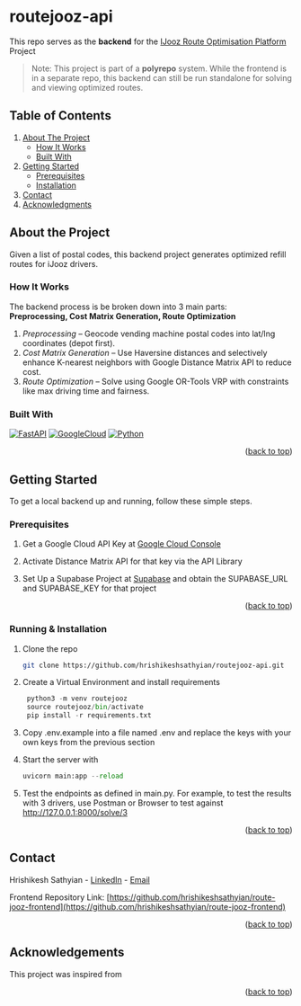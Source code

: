 <a id="readme-top"></a>
# routejooz-api
This repo serves as the **backend** for the [IJooz Route Optimisation Platform](https://google.com) Project


> Note: This project is part of a **polyrepo** system. While the frontend is in a separate repo, this backend can still be run standalone for solving and viewing optimized routes.

## Table of Contents 
<ol>
    <li>
        <a href="#about-the-project">About The Project</a>
        <ul>
        <li><a href="#how-it-works">How It Works</a></li>
        <li><a href="#built-with">Built With</a></li>
        </ul>
    </li>
    <li>
        <a href="#getting-started">Getting Started</a>
        <ul>
        <li><a href="#prerequisites">Prerequisites</a></li>
        <li><a href="#installation">Installation</a></li>
        </ul>
    </li>
    <li><a href="#contact">Contact</a></li>
    <li><a href="#acknowledgments">Acknowledgments</a></li>
</ol>


## About the Project


Given a list of postal codes, this backend project generates optimized refill routes for iJooz drivers. 
 

### How It Works
The backend process is be broken down into 3 main parts: <br>**Preprocessing, Cost Matrix Generation, Route Optimization**
1. *Preprocessing* – Geocode vending machine postal codes into lat/lng coordinates (depot first).
2. *Cost Matrix Generation* – Use Haversine distances and selectively enhance K-nearest neighbors with Google Distance Matrix API to reduce cost.
3. *Route Optimization* – Solve using Google OR-Tools VRP with constraints like max driving time and fairness.



### Built With
[![FastAPI](https://img.shields.io/badge/fastapi-109989?style=for-the-badge&logo=FASTAPI&logoColor=white)](Fast-url)
[![GoogleCloud](https://img.shields.io/badge/Google_Cloud-4285F4?style=for-the-badge&logo=google-cloud&logoColor=white)](Google-Cloud)
[![Python](https://img.shields.io/badge/python-3670A0?style=for-the-badge&logo=python&logoColor=ffdd54)](Python)

<p align="right">(<a href="#readme-top">back to top</a>)</p>

## Getting Started
To get a local backend up and running, follow these simple steps.

### Prerequisites 

1. Get a Google Cloud API Key at [Google Cloud Console](https://console.cloud.google.com/)

2. Activate Distance Matrix API for that key via the API Library

3. Set Up a Supabase Project at [Supabase](https://supabase.com/) and obtain the SUPABASE_URL and SUPABASE_KEY for that project
<p align="right">(<a href="#readme-top">back to top</a>)</p>

###  Running & Installation 

1. Clone the repo
   ```sh
   git clone https://github.com/hrishikeshsathyian/routejooz-api.git
   ```
3. Create a Virtual Environment and install requirements
   ```python
    python3 -m venv routejooz
    source routejooz/bin/activate
    pip install -r requirements.txt
   ```
4. Copy .env.example into a file named .env and replace the keys with your own keys from the previous section
   
5. Start the server with 
    ```python
    uvicorn main:app --reload
   ```
6. Test the endpoints as defined in main.py. For example, to test the results with 3 drivers, use Postman or Browser to test against 
http://127.0.0.1:8000/solve/3
   

<p align="right">(<a href="#readme-top">back to top</a>)</p>

## Contact

Hrishikesh Sathyian - [LinkedIn](https://www.linkedin.com/in/hrishikesh-sathyian/) - [Email](hrishikeshsathyian2002@gmail.com)

Frontend Repository Link: [https://github.com/hrishikeshsathyian/route-jooz-frontend](https://github.com/hrishikeshsathyian/route-jooz-frontend)

<p align="right">(<a href="#readme-top">back to top</a>)</p>


## Acknowledgements

This project was inspired from 

<p align="right">(<a href="#readme-top">back to top</a>)</p>